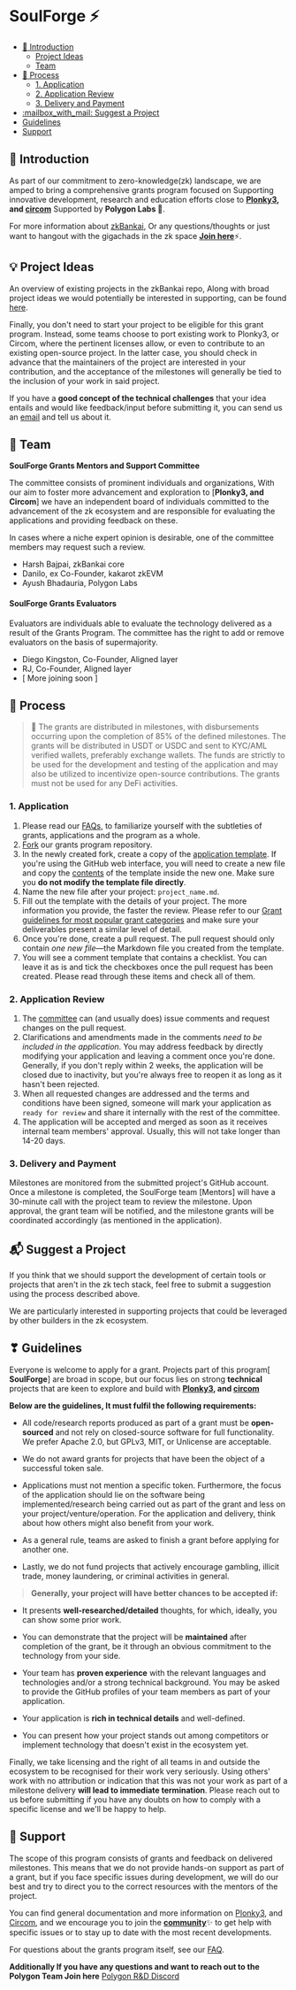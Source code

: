 # SoulForge ⚡️<!-- omit in toc -->

- [:wave: Introduction](#wave-introduction)
  - [Project Ideas](#project-ideas)
  - [Team](#team)
- [:pencil: Process](#pencil-process)
  - [1. Application](#1-application)
  - [2. Application Review](#2-application-review)
  - [3. Delivery and Payment](#3-delivery-and-payment)
- [:mailbox\_with\_mail: Suggest a Project](#mailbox_with_mail-suggest-a-project)
- [Guidelines](#guidelines)
-  [Support](#support)

## :wave: Introduction

As part of our commitment to zero-knowledge(zk) landscape, we are amped to bring a comprehensive grants program focused on Supporting innovative development, research and education efforts close to **[Plonky3](https://github.com/Plonky3/Plonky3), and [circom](https://github.com/iden3/circom)** Supported by **Polygon Labs 💜**.

 For more information about [zkBankai](https://soulforge-zkbankai.netlify.app/), Or any questions/thoughts or just want to hangout with the gigachads in the zk space [**Join here**](https://t.me/zkbankaiSoulforge)⚡️.


## 💡 Project Ideas

An overview of existing projects in the zkBankai repo, Along with broad project ideas we would potentially be interested in supporting, can be found [here](https://docs.google.com/document/d/1jl3ofy0jNSe3yQkVpsMO59_mIxoLljEVViNsVoBKzlI/edit?usp=sharing).

Finally, you don't need to start your project to be eligible for this grant program. Instead, some teams choose to port existing work to Plonky3, or Circom, where the pertinent licenses allow, or even to contribute to an existing open-source project. In the latter case, you should check in advance that the maintainers of the project are interested in your contribution, and the acceptance of the milestones will generally be tied to the inclusion of your work in said project.

If you have a **good concept of the technical challenges** that your idea entails and would like feedback/input before submitting it, you can send us an [email](mailto:gm@zkbankai.com) and tell us about it.


## 👏 Team

**SoulForge Grants Mentors and Support Committee**<!-- omit in toc -->

The committee consists of prominent individuals and organizations, With our aim to foster more advancement and exploration to [**Plonky3, and Circom**] we have an independent board of individuals committed to the advancement of the zk ecosystem and are responsible for evaluating the applications and providing feedback on these.

In cases where a niche expert opinion is desirable, one of the committee members may request such a review.

- Harsh Bajpai, zkBankai core 
- Danilo, ex Co-Founder, kakarot zkEVM 
- Ayush Bhadauria, Polygon Labs 

#### SoulForge Grants Evaluators

Evaluators are individuals able to evaluate the technology delivered as a result of the Grants Program. The committee has the right to add or remove evaluators on the basis of supermajority.

- Diego Kingston, Co-Founder, Aligned layer
- RJ, Co-Founder, Aligned layer
- [ More joining soon ]

## :pencil: Process

> **:loudspeaker:** The grants are distributed in milestones, with disbursements occurring upon the completion of 85% of the defined milestones. The grants will be distributed in USDT or USDC and sent to KYC/AML verified wallets, preferably exchange wallets. The funds are strictly to be used for the development and testing of the application and may also be utilized to incentivize open-source contributions. The grants must not be used for any DeFi activities.

### 1. Application

  1. Please read our [FAQs](docs/faq.md), to familiarize yourself with the subtleties of grants, applications and the program as a whole.
   2. [Fork](https://github.com/zk-bankai/SoulForge) our grants program repository.
   3. In the newly created fork, create a copy of the [application template](applications/application-template.md). If you're using the GitHub web interface, you will need to create a new file and copy the [contents](https://raw.githubusercontent.com/soulforge/soulforge/master/applications/application-template.md) of the template inside the new one. Make sure you **do not modify the template file directly**.
   4. Name the new file after your project: `project_name.md`.
   5. Fill out the template with the details of your project. The more information you provide, the faster the review. Please refer to our [Grant guidelines for most popular grant categories](https://github.com/zk-bankai/SoulForge?tab=readme-ov-file#-guidelines) and make sure your deliverables present a similar level of detail.
   6. Once you're done, create a pull request. The pull request should only contain _one new file_—the Markdown file you created from the template.
   7. You will see a comment template that contains a checklist. You can leave it as is and tick the checkboxes once the pull request has been created. Please read through these items and check all of them.


### 2. Application Review

   1. The [committee](/Introduction/team.md) can (and usually does) issue comments and request changes on the pull request.
   2. Clarifications and amendments made in the comments _need to be included in the application_. You may address feedback by directly modifying your application and leaving a comment once you're done. Generally, if you don't reply within 2 weeks, the application will be closed due to inactivity, but you're always free to reopen it as long as it hasn't been rejected.
   3. When all requested changes are addressed and the terms and conditions have been signed, someone will mark your application as `ready for review` and share it internally with the rest of the committee.
   4. The application will be accepted and merged as soon as it receives internal team members' approval. Usually, this will not take longer than 14-20 days.

### 3. Delivery and Payment

Milestones are monitored from the submitted project's GitHub account. Once a milestone is completed, the SoulForge team [Mentors] will have a 30-minute call with the project team to review the milestone. Upon approval, the grant team will be notified, and the milestone grants will be coordinated accordingly (as mentioned in the application).


## :mailbox_with_mail: Suggest a Project

If you think that we should support the development of certain tools or projects that aren't in the zk tech stack, feel free to submit a suggestion using the process described above. 

We are particularly interested in supporting projects that could be leveraged by other builders in the zk ecosystem.

## ❣ Guidelines

Everyone is welcome to apply for a grant. Projects part of this program[  **SoulForge**] are broad in scope, but our focus lies on strong **technical** projects that are keen to explore and build with **[Plonky3](https://github.com/Plonky3/Plonky3), and [circom](https://github.com/iden3/circom)** 

**Below are the guidelines, It must fulfil the following requirements:** 

- All code/research reports produced as part of a grant must be **open-sourced** and not rely on closed-source software for full functionality. We prefer Apache 2.0, but GPLv3, MIT, or Unlicense are acceptable.

- We do not award grants for projects that have been the object of a successful token sale.

- Applications must not mention a specific token. Furthermore, the focus of the application should lie on the software being implemented/research being carried out as part of the grant and less on your project/venture/operation. For the application and delivery, think about how others might also benefit from your work.

- As a general rule, teams are asked to finish a grant before applying for another one.
- Lastly, we do not fund projects that actively encourage gambling, illicit trade, money laundering, or criminal activities in general.


> **Generally, your project will have better chances to be accepted if:**

- It presents **well-researched/detailed** thoughts, for which, ideally, you can show some prior work.

- You can demonstrate that the project will be **maintained** after completion of the grant, be it through an obvious commitment to the technology from your side.

- Your team has **proven experience** with the relevant languages and technologies and/or a strong technical background. You may be asked to provide the GitHub profiles of your team members as part of your application. 

- Your application is **rich in technical details** and well-defined.

- You can present how your project stands out among competitors or implement technology that doesn't exist in the ecosystem yet.

Finally, we take licensing and the right of all teams in and outside the ecosystem to be recognised for their work very seriously. Using others' work with no attribution or indication that this was not your work as part of a milestone delivery **will lead to immediate termination**. Please reach out to us before submitting if you have any doubts on how to comply with a specific license and we'll be happy to help.

## 🫶 Support

The scope of this program consists of grants and feedback on delivered milestones. This means that we do not provide hands-on support as part of a grant, but if you face specific issues during development, we will do our best and try to direct you to the correct resources with the mentors of the project. 

You can find general documentation and more information on [Plonky3](https://docs.polygon.technology/innovation-design/plonky/), and [Circom](https://docs.polygon.technology/zkEVM/concepts/circom-intro-brief/), and we encourage you to join the [**community**](https://t.me/zkbankaiSoulforge)✨ to get help with specific issues or to stay up to date with the most recent developments.

For questions about the grants program itself, see our [FAQ](docs/faq.md#frequently-asked-questions).

**Additionally If you have any questions and want to reach out to the Polygon Team Join here** [ Polygon R&D Discord ](https://discord.gg/0xpolygonRnD)
